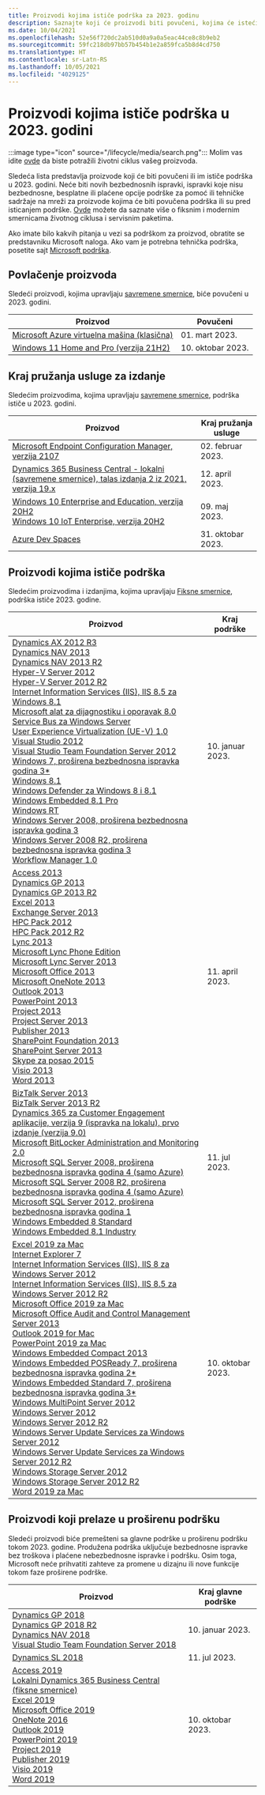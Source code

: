 ```yaml
---
title: Proizvodi kojima ističe podrška za 2023. godinu
description: Saznajte koji će proizvodi biti povučeni, kojima će isteći podrška ili biti premešteni sa glavne podrške na proširenu podršku u 2023. godini.
ms.date: 10/04/2021
ms.openlocfilehash: 52e56f720dc2ab510d0a9a0a5eac44ce8c8b9eb2
ms.sourcegitcommit: 59fc218db97bb57b454b1e2a859fca5b8d4cd750
ms.translationtype: HT
ms.contentlocale: sr-Latn-RS
ms.lasthandoff: 10/05/2021
ms.locfileid: "4029125"
---
```

# <a name="products-ending-support-in-2023"></a>Proizvodi kojima ističe podrška u 2023. godini

:::image type="icon" source="/lifecycle/media/search.png":::
Molim vas idite [ovde](/lifecycle/products/) da biste potražili životni ciklus vašeg proizvoda.

Sledeća lista predstavlja proizvode koji će biti povučeni ili im ističe podrška u 2023. godini. Neće biti novih bezbednosnih ispravki, ispravki koje nisu bezbednosne, besplatne ili plaćene opcije podrške za pomoć ili tehničke sadržaje na mreži za proizvode kojima će biti povučena podrška ili su pred isticanjem podrške. [Ovde](/lifecycle/overview/product-end-of-support-overview) možete da saznate više o fiksnim i modernim smernicama životnog ciklusa i servisnim paketima.

Ako imate bilo kakvih pitanja u vezi sa podrškom za proizvod, obratite se predstavniku Microsoft naloga. Ako vam je potrebna tehnička podrška, posetite sajt [Microsoft podrška](https://support.microsoft.com/contactus/?ws=support).

## <a name="product-retirements"></a>Povlačenje proizvoda

Sledeći proizvodi, kojima upravljaju [savremene smernice](/lifecycle/policies/modern), biće povučeni u 2023. godini.

| Proizvod | Povučeni |
| --- | --- |
| [Microsoft Azure virtuelna mašina (klasična)](/lifecycle/products/microsoft-azure-virtual-machine-classic?branch=live)<br> | 01. mart 2023. |
| [Windows 11 Home and Pro (verzija 21H2)](/lifecycle/products/windows-11-home-and-pro-version-21h2?branch=live)<br> | 10. oktobar 2023. |


## <a name="release-end-of-servicing"></a>Kraj pružanja usluge za izdanje

Sledećim proizvodima, kojima upravljaju [savremene smernice](/lifecycle/policies/modern), podrška ističe u 2023. godini.

| Proizvod | Kraj pružanja usluge |
| --- | --- |
| [Microsoft Endpoint Configuration Manager, verzija 2107](/lifecycle/products/microsoft-endpoint-configuration-manager?branch=live)<br> | 02. februar 2023. |
| [Dynamics 365 Business Central - lokalni (savremene smernice), talas izdanja 2 iz 2021, verzija 19.x](/lifecycle/products/dynamics-365-business-central-onpremises-modern-policy?branch=live)<br> | 12. april 2023. |
| [Windows 10 Enterprise and Education, verzija 20H2](/lifecycle/products/windows-10-enterprise-and-education?branch=live)<br>[Windows 10 IoT Enterprise, verzija 20H2](/lifecycle/products/windows-10-iot-enterprise?branch=live)<br> | 09. maj 2023. |
| [Azure Dev Spaces](/lifecycle/products/azure-dev-spaces?branch=live)<br> | 31. oktobar 2023. |


## <a name="products-reaching-end-of-support"></a>Proizvodi kojima ističe podrška

Sledećim proizvodima i izdanjima, kojima upravljaju [Fiksne smernice](/lifecycle/policies/fixed), podrška ističe 2023. godine.

| Proizvod | Kraj podrške |
| --- | --- |
| [Dynamics AX 2012 R3](/lifecycle/products/dynamics-ax-2012-r3?branch=live)<br>[Dynamics NAV 2013](/lifecycle/products/dynamics-nav-2013?branch=live)<br>[Dynamics NAV 2013 R2](/lifecycle/products/dynamics-nav-2013-r2?branch=live)<br>[Hyper-V Server 2012](/lifecycle/products/hyperv-server-2012?branch=live)<br>[Hyper-V Server 2012 R2](/lifecycle/products/hyperv-server-2012-r2?branch=live)<br>[Internet Information Services (IIS), IIS 8.5 za Windows 8.1](/lifecycle/products/internet-information-services-iis?branch=live)<br>[Microsoft alat za dijagnostiku i oporavak 8.0](/lifecycle/products/microsoft-diagnostics-and-recovery-toolset-80?branch=live)<br>[Service Bus za Windows Server](/lifecycle/products/service-bus-for-windows-server?branch=live)<br>[User Experience Virtualization (UE-V) 1.0](/lifecycle/products/user-experience-virtualization-uev-10?branch=live)<br>[Visual Studio 2012](/lifecycle/products/visual-studio-2012?branch=live)<br>[Visual Studio Team Foundation Server 2012](/lifecycle/products/visual-studio-team-foundation-server-2012?branch=live)<br>[Windows 7, proširena bezbednosna ispravka godina 3*](/lifecycle/products/windows-7?branch=live)<br>[Windows 8.1](/lifecycle/products/windows-81?branch=live)<br>[Windows Defender za Windows 8 i 8.1](/lifecycle/products/windows-defender-for-windows-8-and-81?branch=live)<br>[Windows Embedded 8.1 Pro](/lifecycle/products/windows-embedded-81-pro?branch=live)<br>[Windows RT](/lifecycle/products/windows-rt?branch=live)<br>[Windows Server 2008, proširena bezbednosna ispravka godina 3](/lifecycle/products/windows-server-2008?branch=live)<br>[Windows Server 2008 R2, proširena bezbednosna ispravka godina 3](/lifecycle/products/windows-server-2008-r2?branch=live)<br>[Workflow Manager 1.0](/lifecycle/products/workflow-manager-10?branch=live)<br> | 10. januar 2023. |
| [Access 2013](/lifecycle/products/access-2013?branch=live)<br>[Dynamics GP 2013](/lifecycle/products/dynamics-gp-2013?branch=live)<br>[Dynamics GP 2013 R2](/lifecycle/products/dynamics-gp-2013-r2?branch=live)<br>[Excel 2013](/lifecycle/products/excel-2013?branch=live)<br>[Exchange Server 2013](/lifecycle/products/exchange-server-2013?branch=live)<br>[HPC Pack 2012](/lifecycle/products/hpc-pack-2012?branch=live)<br>[HPC Pack 2012 R2](/lifecycle/products/hpc-pack-2012-r2?branch=live)<br>[Lync 2013](/lifecycle/products/microsoft-lync-2013?branch=live)<br>[Microsoft Lync Phone Edition](/lifecycle/products/microsoft-lync-phone-edition?branch=live)<br>[Microsoft Lync Server 2013](/lifecycle/products/microsoft-lync-server-2013?branch=live)<br>[Microsoft Office 2013](/lifecycle/products/microsoft-office-2013?branch=live)<br>[Microsoft OneNote 2013](/lifecycle/products/microsoft-onenote-2013?branch=live)<br>[Outlook 2013](/lifecycle/products/outlook-2013?branch=live)<br>[PowerPoint 2013](/lifecycle/products/powerpoint-2013?branch=live)<br>[Project 2013](/lifecycle/products/project-2013?branch=live)<br>[Project Server 2013](/lifecycle/products/project-server-2013?branch=live)<br>[Publisher 2013](/lifecycle/products/publisher-2013?branch=live)<br>[SharePoint Foundation 2013](/lifecycle/products/sharepoint-foundation-2013?branch=live)<br>[SharePoint Server 2013](/lifecycle/products/sharepoint-server-2013?branch=live)<br>[Skype za posao 2015](/lifecycle/products/skype-for-business-2015?branch=live)<br>[Visio 2013](/lifecycle/products/visio-2013?branch=live)<br>[Word 2013](/lifecycle/products/word-2013?branch=live)<br> | 11. april 2023. |
| [BizTalk Server 2013](/lifecycle/products/biztalk-server-2013?branch=live)<br>[BizTalk Server 2013 R2](/lifecycle/products/biztalk-server-2013-r2?branch=live)<br>[Dynamics 365 za Customer Engagement aplikacije, verzija 9 (ispravka na lokalu), prvo izdanje (verzija 9.0)](/lifecycle/products/dynamics-365-for-customer-engagement-apps-version-9-onpremises-update?branch=live)<br>[Microsoft BitLocker Administration and Monitoring 2.0](/lifecycle/products/microsoft-bitlocker-administration-and-monitoring-20?branch=live)<br>[Microsoft SQL Server 2008, proširena bezbednosna ispravka godina 4 (samo Azure)](/lifecycle/products/microsoft-sql-server-2008?branch=live)<br>[Microsoft SQL Server 2008 R2, proširena bezbednosna ispravka godina 4 (samo Azure)](/lifecycle/products/microsoft-sql-server-2008-r2?branch=live)<br>[Microsoft SQL Server 2012, proširena bezbednosna ispravka godina 1](/lifecycle/products/microsoft-sql-server-2012?branch=live)<br>[Windows Embedded 8 Standard](/lifecycle/products/windows-embedded-8-standard?branch=live)<br>[Windows Embedded 8.1 Industry](/lifecycle/products/windows-embedded-81-industry?branch=live)<br> | 11. jul 2023. |
| [Excel 2019 za Mac](/lifecycle/products/excel-2019-for-mac?branch=live)<br>[Internet Explorer 7](/lifecycle/products/internet-explorer-7?branch=live)<br>[Internet Information Services (IIS), IIS 8 za Windows Server 2012](/lifecycle/products/internet-information-services-iis?branch=live)<br>[Internet Information Services (IIS), IIS 8.5 za Windows Server 2012 R2](/lifecycle/products/internet-information-services-iis?branch=live)<br>[Microsoft Office 2019 za Mac](/lifecycle/products/microsoft-office-2019-for-mac?branch=live)<br>[Microsoft Office Audit and Control Management Server 2013](/lifecycle/products/microsoft-office-audit-and-control-management-server-2013?branch=live)<br>[Outlook 2019 for Mac](/lifecycle/products/outlook-2019-for-mac?branch=live)<br>[PowerPoint 2019 za Mac](/lifecycle/products/powerpoint-2019-for-mac?branch=live)<br>[Windows Embedded Compact 2013](/lifecycle/products/windows-embedded-compact-2013?branch=live)<br>[Windows Embedded POSReady 7, proširena bezbednosna ispravka godina 2*](/lifecycle/products/windows-embedded-posready-7?branch=live)<br>[Windows Embedded Standard 7, proširena bezbednosna ispravka godina 3*](/lifecycle/products/windows-embedded-standard-7?branch=live)<br>[Windows MultiPoint Server 2012](/lifecycle/products/windows-multipoint-server-2012?branch=live)<br>[Windows Server 2012](/lifecycle/products/windows-server-2012?branch=live)<br>[Windows Server 2012 R2](/lifecycle/products/windows-server-2012-r2?branch=live)<br>[Windows Server Update Services za Windows Server 2012](/lifecycle/products/windows-server-update-services-for-windows-server-2012?branch=live)<br>[Windows Server Update Services za Windows Server 2012 R2](/lifecycle/products/windows-server-update-services-for-windows-server-2012-r2?branch=live)<br>[Windows Storage Server 2012](/lifecycle/products/windows-storage-server-2012?branch=live)<br>[Windows Storage Server 2012 R2](/lifecycle/products/windows-storage-server-2012-r2?branch=live)<br>[Word 2019 za Mac](/lifecycle/products/word-2019-for-mac?branch=live)<br> | 10. oktobar 2023. |


## <a name="products-moving-to-extended-support"></a>Proizvodi koji prelaze u proširenu podršku

Sledeći proizvodi biće premešteni sa glavne podrške u proširenu podršku tokom 2023. godine. Produžena podrška uključuje bezbednosne ispravke bez troškova i plaćene nebezbednosne ispravke i podršku. Osim toga, Microsoft neće prihvatiti zahteve za promene u dizajnu ili nove funkcije tokom faze proširene podrške.

| Proizvod | Kraj glavne podrške |
| --- | --- |
| [Dynamics GP 2018](/lifecycle/products/dynamics-gp-2018?branch=live)<br>[Dynamics GP 2018 R2](/lifecycle/products/dynamics-gp-2018-r2?branch=live)<br>[Dynamics NAV 2018](/lifecycle/products/dynamics-nav-2018?branch=live)<br>[Visual Studio Team Foundation Server 2018](/lifecycle/products/visual-studio-team-foundation-server-2018?branch=live)<br> | 10. januar 2023. |
| [Dynamics SL 2018](/lifecycle/products/dynamics-sl-2018?branch=live)<br> | 11. jul 2023. |
| [Access 2019](/lifecycle/products/access-2019?branch=live)<br>[Lokalni Dynamics 365 Business Central (fiksne smernice)](/lifecycle/products/dynamics-365-business-central-onpremises-fixed-policy?branch=live)<br>[Excel 2019](/lifecycle/products/excel-2019?branch=live)<br>[Microsoft Office 2019](/lifecycle/products/microsoft-office-2019?branch=live)<br>[OneNote 2016](/lifecycle/products/onenote-2016?branch=live)<br>[Outlook 2019](/lifecycle/products/outlook-2019?branch=live)<br>[PowerPoint 2019](/lifecycle/products/powerpoint-2019?branch=live)<br>[Project 2019](/lifecycle/products/project-2019?branch=live)<br>[Publisher 2019](/lifecycle/products/publisher-2019?branch=live)<br>[Visio 2019](/lifecycle/products/visio-2019?branch=live)<br>[Word 2019](/lifecycle/products/word-2019?branch=live)<br> | 10. oktobar 2023. |
